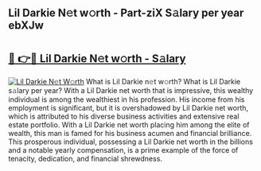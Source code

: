 ## Lil Darkie N𝚎t w𝚘rth - Part-ziX S𝚊lary per year ebXJw

# <h2><a href="http://gc0kwr.nevu.top/?p=Lil+Darkie">🔗 👉🔴 Lil Darkie N𝚎t w𝚘rth - S𝚊lary</a></h2>

[![Lil Darkie N𝚎t W𝚘rth](https://i.imgur.com/Oavwk0R.jpeg)](http://gc0kwr.nevu.top/?p=Lil+Darkie)
What is Lil Darkie n𝚎t w𝚘rth? What is Lil Darkie s𝚊lary per year?
With a Lil Darkie net worth that is impressive, this wealthy individual is among the wealthiest in his profession. His income from his employment is significant, but it is overshadowed by Lil Darkie net worth, which is attributed to his diverse business activities and extensive real estate portfolio. With a Lil Darkie net worth placing him among the elite of wealth, this man is famed for his business acumen and financial brilliance. This prosperous individual, possessing a Lil Darkie net worth in the billions and a notable yearly compensation, is a prime example of the force of tenacity, dedication, and financial shrewdness.
